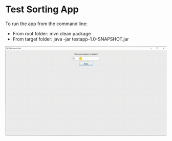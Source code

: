 # Test Sorting App

To run the app from the command line:
- From root folder:
  mvn clean package
- From target folder:
  java -jar testapp-1.0-SNAPSHOT.jar

<img src="demo.gif" width="600"/>
